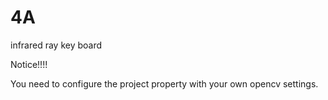 4A
==

infrared ray key board

Notice!!!!

You need to configure the project property with your own opencv settings.
